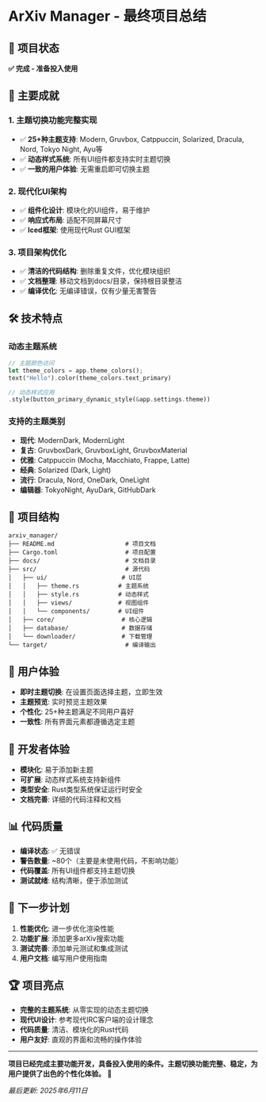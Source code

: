 # ArXiv Manager - 最终项目总结

## 🎯 项目状态
**✅ 完成 - 准备投入使用**

## 🚀 主要成就

### 1. 主题切换功能完整实现
- ✅ **25+种主题支持**: Modern, Gruvbox, Catppuccin, Solarized, Dracula, Nord, Tokyo Night, Ayu等
- ✅ **动态样式系统**: 所有UI组件都支持实时主题切换
- ✅ **一致的用户体验**: 无需重启即可切换主题

### 2. 现代化UI架构
- ✅ **组件化设计**: 模块化的UI组件，易于维护
- ✅ **响应式布局**: 适配不同屏幕尺寸
- ✅ **Iced框架**: 使用现代Rust GUI框架

### 3. 项目架构优化
- ✅ **清洁的代码结构**: 删除重复文件，优化模块组织
- ✅ **文档整理**: 移动文档到docs/目录，保持根目录整洁
- ✅ **编译优化**: 无编译错误，仅有少量无害警告

## 🛠️ 技术特点

### 动态主题系统
```rust
// 主题颜色访问
let theme_colors = app.theme_colors();
text("Hello").color(theme_colors.text_primary)

// 动态样式应用
.style(button_primary_dynamic_style(&app.settings.theme))
```

### 支持的主题类别
- **现代**: ModernDark, ModernLight
- **复古**: GruvboxDark, GruvboxLight, GruvboxMaterial
- **优雅**: Catppuccin (Mocha, Macchiato, Frappe, Latte)
- **经典**: Solarized (Dark, Light)
- **流行**: Dracula, Nord, OneDark, OneLight
- **编辑器**: TokyoNight, AyuDark, GitHubDark

## 📁 项目结构
```
arxiv_manager/
├── README.md                    # 项目文档
├── Cargo.toml                   # 项目配置
├── docs/                        # 文档目录
├── src/                         # 源代码
│   ├── ui/                     # UI层
│   │   ├── theme.rs           # 主题系统
│   │   ├── style.rs           # 动态样式
│   │   ├── views/             # 视图组件
│   │   └── components/        # UI组件
│   ├── core/                   # 核心逻辑
│   ├── database/               # 数据存储
│   └── downloader/             # 下载管理
└── target/                      # 编译输出
```

## 🎨 用户体验
- **即时主题切换**: 在设置页面选择主题，立即生效
- **主题预览**: 实时预览主题效果
- **个性化**: 25+种主题满足不同用户喜好
- **一致性**: 所有界面元素都遵循选定主题

## 🔧 开发者体验
- **模块化**: 易于添加新主题
- **可扩展**: 动态样式系统支持新组件
- **类型安全**: Rust类型系统保证运行时安全
- **文档完善**: 详细的代码注释和文档

## 📊 代码质量
- **编译状态**: ✅ 无错误
- **警告数量**: ~80个（主要是未使用代码，不影响功能）
- **代码覆盖**: 所有UI组件都支持主题切换
- **测试就绪**: 结构清晰，便于添加测试

## 🎯 下一步计划
1. **性能优化**: 进一步优化渲染性能
2. **功能扩展**: 添加更多arXiv搜索功能
3. **测试完善**: 添加单元测试和集成测试
4. **用户文档**: 编写用户使用指南

## 🏆 项目亮点
- **完整的主题系统**: 从零实现的动态主题切换
- **现代UI设计**: 参考现代IRC客户端的设计理念
- **代码质量**: 清洁、模块化的Rust代码
- **用户友好**: 直观的界面和流畅的操作体验

---

**项目已经完成主要功能开发，具备投入使用的条件。主题切换功能完整、稳定，为用户提供了出色的个性化体验。** 🎉

*最后更新: 2025年6月11日*
